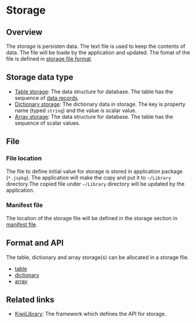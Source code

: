 # Storage

## Overview

The *storage* is persisten data. The text file is used to keep
the contents of data. The file will be loade by the application
and updated.
The fomat of the file is defined in [storage file format](https://github.com/steelwheels/KiwiScript/blob/master/KiwiLibrary/Document/Format/StorageFormat.md).

## Storage data type
* [Table storage](TableStorage.md): The data structure for database. The table has the sequence of [data records](https://github.com/steelwheels/KiwiScript/blob/master/KiwiLibrary/Document/Class/Record.md).
* [Dictionary storage](DictionaryStorage.md): The dictionary data in storage. The key is property name (typed `string`) and the value is scalar value.
* [Array storage](ArrayStorage.md): The data structure for database. The table has the sequence of scalar values.

## File
### File location
The file to define initial value for storage is stored in application package (`*.jspkg`). The application will make the copy and put it to `~/Library` directory.The copied file under `~/Library` directory will be updated by the application.

### Manifest file
The location of the storage file will be defined in the storage section in [manifest file](https://github.com/steelwheels/JSTools/blob/master/Document/jspkg.md).

## Format and API
The table, dictionary and array storage(s) can be allocated in a storage file.
* [table](./TableStorage.md)
* [dictionary](./DictionaryStorage.md)
* [array](./ArrayStorage.md)

## Related links
* [KiwiLibrary](https://github.com/steelwheels/KiwiScript/tree/master/KiwiLibrary): The framework which defines the API for storage.
